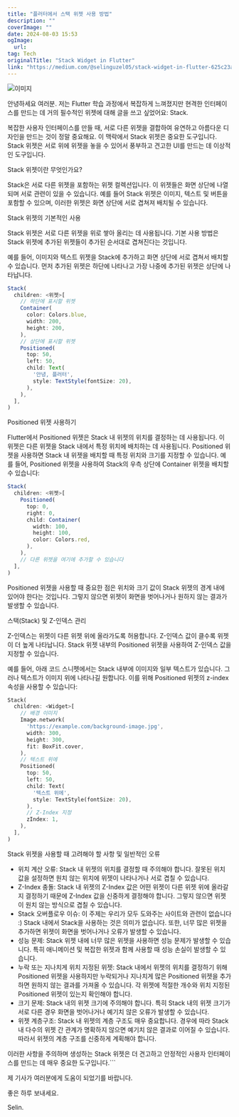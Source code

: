 ```yaml
---
title: "플러터에서 스택 위젯 사용 방법"
description: ""
coverImage: ""
date: 2024-08-03 15:53
ogImage: 
  url: 
tag: Tech
originalTitle: "Stack Widget in Flutter"
link: "https://medium.com/@selinguzel05/stack-widget-in-flutter-625c23aaa296"
---
```




![이미지](/assets/img/StackWidgetinFlutter_0.png)

안녕하세요 여러분. 저는 Flutter 학습 과정에서 복잡하게 느껴졌지만 현격한 인터페이스를 만드는 데 거의 필수적인 위젯에 대해 글을 쓰고 싶었어요: Stack.

복잡한 사용자 인터페이스를 만들 때, 서로 다른 위젯을 결합하여 유연하고 아름다운 디자인을 만드는 것이 정말 중요해요. 이 맥락에서 Stack 위젯은 중요한 도구입니다. Stack 위젯은 서로 위에 위젯을 놓을 수 있어서 풍부하고 견고한 UI를 만드는 데 이상적인 도구입니다.

Stack 위젯이란 무엇인가요?

<div class="content-ad"></div>

Stack은 서로 다른 위젯을 포함하는 위젯 컬렉션입니다. 이 위젯들은 화면 상단에 나열되며 서로 관련이 있을 수 있습니다. 예를 들어 Stack 위젯은 이미지, 텍스트 및 버튼을 포함할 수 있으며, 이러한 위젯은 화면 상단에 서로 겹쳐져 배치될 수 있습니다.

Stack 위젯의 기본적인 사용

Stack 위젯은 서로 다른 위젯을 위로 쌓아 올리는 데 사용됩니다. 기본 사용 방법은 Stack 위젯에 추가된 위젯들이 추가된 순서대로 겹쳐진다는 것입니다.

예를 들어, 이미지와 텍스트 위젯을 Stack에 추가하고 화면 상단에 서로 겹쳐서 배치할 수 있습니다. 먼저 추가된 위젯은 하단에 나타나고 가장 나중에 추가된 위젯은 상단에 나타납니다.

<div class="content-ad"></div>

```js
Stack(
  children: <위젯>[
    // 하단에 표시할 위젯
    Container(
      color: Colors.blue,
      width: 200,
      height: 200,
    ),
    // 상단에 표시할 위젯
    Positioned(
      top: 50,
      left: 50,
      child: Text(
        '안녕, 플러터',
        style: TextStyle(fontSize: 20),
      ),
    ),
  ],
)
```

Positioned 위젯 사용하기

Flutter에서 Positioned 위젯은 Stack 내 위젯의 위치를 결정하는 데 사용됩니다. 이 위젯은 다른 위젯을 Stack 내에서 특정 위치에 배치하는 데 사용됩니다. Positioned 위젯을 사용하면 Stack 내 위젯을 배치할 때 특정 위치와 크기를 지정할 수 있습니다.
예를 들어, Positioned 위젯을 사용하여 Stack의 우측 상단에 Container 위젯을 배치할 수 있습니다:

```js
Stack(
  children: <위젯>[
    Positioned(
      top: 0,
      right: 0,
      child: Container(
        width: 100,
        height: 100,
        color: Colors.red,
      ),
    ),
    // 다른 위젯을 여기에 추가할 수 있습니다
  ],
)
```

<div class="content-ad"></div>

Positioned 위젯을 사용할 때 중요한 점은 위치와 크기 값이 Stack 위젯의 경계 내에 있어야 한다는 것입니다. 그렇지 않으면 위젯이 화면을 벗어나거나 원하지 않는 결과가 발생할 수 있습니다.

스택(Stack) 및 Z-인덱스 관리

Z-인덱스는 위젯이 다른 위젯 위에 올라가도록 허용합니다. Z-인덱스 값이 클수록 위젯이 더 높게 나타납니다. Stack 위젯 내부의 Positioned 위젯을 사용하여 Z-인덱스 값을 지정할 수 있습니다.

예를 들어, 아래 코드 스니펫에서는 Stack 내부에 이미지와 일부 텍스트가 있습니다. 그러나 텍스트가 이미지 위에 나타나길 원합니다. 이를 위해 Positioned 위젯의 z-index 속성을 사용할 수 있습니다:

<div class="content-ad"></div>

```dart
Stack(
  children: <Widget>[
    // 배경 이미지
    Image.network(
      'https://example.com/background-image.jpg',
      width: 300,
      height: 300,
      fit: BoxFit.cover,
    ),
    // 텍스트 위에
    Positioned(
      top: 50,
      left: 50,
      child: Text(
        '텍스트 위에',
        style: TextStyle(fontSize: 20),
      ),
      // Z-Index 지정
      zIndex: 1,
    ),
  ],
)
```

Stack 위젯을 사용할 때 고려해야 할 사항 및 일반적인 오류

- 위치 계산 오류: Stack 내 위젯의 위치를 결정할 때 주의해야 합니다. 잘못된 위치 값을 설정하면 원치 않는 위치에 위젯이 나타나거나 서로 겹칠 수 있습니다.
- Z-Index 충돌: Stack 내 위젯의 Z-Index 값은 어떤 위젯이 다른 위젯 위에 올라갈지 결정하기 때문에 Z-Index 값을 신중하게 결정해야 합니다. 그렇지 않으면 위젯이 원치 않는 방식으로 겹칠 수 있습니다.
- Stack 오버플로우 이슈: 이 주제는 우리가 모두 도와주는 사이트와 관련이 없습니다 :) Stack 내에서 Stack을 사용하는 것은 의미가 없습니다. 또한, 너무 많은 위젯을 추가하면 위젯이 화면을 벗어나거나 오류가 발생할 수 있습니다.
- 성능 문제: Stack 위젯 내에 너무 많은 위젯을 사용하면 성능 문제가 발생할 수 있습니다. 특히 애니메이션 및 복잡한 위젯과 함께 사용할 때 성능 손실이 발생할 수 있습니다.
- 누락 또는 지나치게 위치 지정된 위젯: Stack 내에서 위젯의 위치를 결정하기 위해 Positioned 위젯을 사용하지만 누락되거나 지나치게 많은 Positioned 위젯을 추가하면 원하지 않는 결과를 가져올 수 있습니다. 각 위젯에 적절한 개수와 위치 지정된 Positioned 위젯이 있는지 확인해야 합니다.
- 크기 문제: Stack 내의 위젯 크기에 주의해야 합니다. 특히 Stack 내의 위젯 크기가 서로 다른 경우 화면을 벗어나거나 예기치 않은 오류가 발생할 수 있습니다.
- 위젯 계층구조: Stack 내 위젯의 계층 구조도 매우 중요합니다. 경우에 따라 Stack 내 다수의 위젯 간 관계가 명확하지 않으면 예기치 않은 결과로 이어질 수 있습니다. 따라서 위젯의 계층 구조를 신중하게 계획해야 합니다.

이러한 사항을 주의하며 생성하는 Stack 위젯은 더 견고하고 안정적인 사용자 인터페이스를 만드는 데 매우 중요한 도구입니다.```

<div class="content-ad"></div>

제 기사가 여러분에게 도움이 되었기를 바랍니다.

좋은 하루 보내세요.

Selin.
